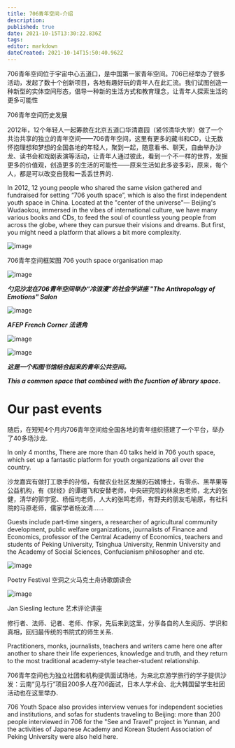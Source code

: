 ```yaml
---
title: 706青年空间-介绍
description: 
published: true
date: 2021-10-15T13:30:22.836Z
tags: 
editor: markdown
dateCreated: 2021-10-14T15:50:40.962Z
---
```


706青年空间位于宇宙中心五道口，是中国第一家青年空间。706已经举办了很多活动，发起了数十个创新项目，各地有趣好玩的青年人在此汇流。我们试图创造一种新型的实体空间形态，倡导一种新的生活方式和教育理念，让青年人探索生活的更多可能性





706青年空间历史发展



2012年，12个年轻人一起筹款在北京五道口华清嘉园（紧邻清华大学）做了一个共治共享的独立的青年空间——706青年空间，这里有更多的藏书和CD，让无数怀抱理想和梦想的全国各地的年轻人，聚到一起，随意看书、聊天，自由举办沙龙、读书会和戏剧表演等活动，让青年人通过彼此，看到一个不一样的世界，发掘更多的价值观，创造更多的生活的可能性——原来生活如此多姿多彩，原来，每个人，都是可以改变自我和一丢丢世界的.



In 2012, 12 young people who shared the same vision gathered and fundraised for setting “706 youth space”, which is also the first independent youth space in China. Located at the "center of the universe"— Beijing's Wudaokou, immersed in the vibes of international culture, we have many various books and CDs, to feed the soul of countless young people from across the globe, where they can pursue their visions and dreams. But first, you might need a platform that allows a bit more complexity.  



![image](assets/1.jpg)


706青年空间框架图 706 youth space organisation map



![image](assets/2.jpg)


***勺见沙龙在706青年空间举办“冷浪漫”的社会学讲座 "The Anthropology of Emotions" Salon***



![image](assets/3.jpg)


***AFEP French Corner 法语角***



![image](assets/4.jpg)


![image](assets/5.jpg)


***这是一个和图书馆结合起来的青年公共空间。***



***This a common space that combined with the fucntion of library space.***



# **Our past events**



随后，在短短4个月内706青年空间给全国各地的青年组织搭建了一个平台，举办了40多场沙龙.



In only 4 months, There are more than 40 talks held in 706 youth space, which set up a fantastic platform for youth organizations all over the country.



沙龙嘉宾有做打工歌手的孙恒，有做农业社区发展的石嫣博士，有零点、黑苹果等公益机构，有《财经》的谭翊飞和安替老师，中央研究院的林泉忠老师，北大的张健，清华的郭宇宽、杨恒均老师，人大的张鸣老师，有野夫的朋友毛喻原，有社科院的马原老师，儒家学者杨汝清……



Guests include part-time singers, a researcher of agricultural community development,  public welfare organizations, journalists of Finance and Economics, professor of the Central Academy of Economics, teachers and students of Peking University, Tsinghua University, Renmin University and the Academy of Social Sciences, Confucianism philosopher and etc.



![image](assets/6.jpg)


Poetry Festival 空洞之火马克土舟诗歌朗读会



![image](assets/7.jpg)


Jan Siesling <Art is More> lecture 艺术评论讲座



修行者、法师、记者、老师、作家，先后来到这里，分享各自的人生阅历、学识和真相，回归最传统的书院式的师生关系.



Practitioners, monks, journalists, teachers and writers came here one after another to share their life experiences, knowledge and truth, and they return to the most traditional academy-style teacher-student relationship.



706青年空间也为独立社团和机构提供面试场地，为来北京游学旅行的学子提供沙发：云南“见与行”项目200多人在706面试，日本人学术会、北大韩国留学生社团活动也在这里举办.



706 Youth Space also provides interview venues for independent societies and institutions, and sofas for students traveling to Beijing: more than 200 people interviewed in 706 for the "See and Travel" project in Yunnan, and the activities of Japanese Academy and Korean Student Association of Peking University were also held here.


